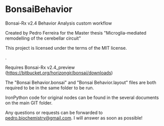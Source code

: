 # BonsaiBehavior
Bonsai-Rx v2.4 Behavior Analysis custom workflow

Created by Pedro Ferreira for the Master thesis "Microglia-mediated remodelling of the cerebellar circuit"

This project is licensed under the terms of the MIT license.

 .
 

Requires Bonsai-Rx v2.4_preview (https://bitbucket.org/horizongir/bonsai/downloads)

The "Bonsai Behavior.bonsai" and "Bonsai Behavior.layout" files are both required to be in the same folder to be run. 

IronPython code for original nodes can be found in the several documents on the main GIT folder.

Any questions or requests can be forwarded to pedro.biochemistry@gmail.com. I will answer as soon as possible!
